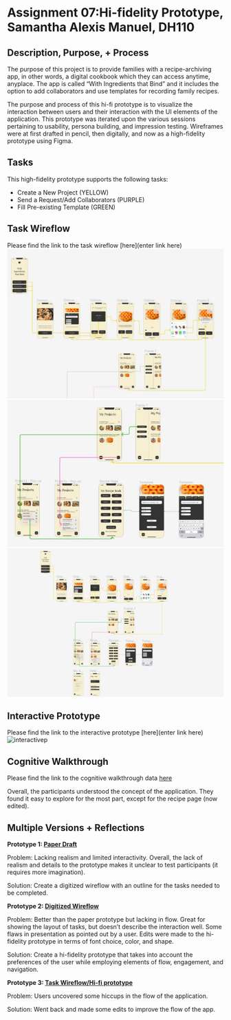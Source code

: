 # Assignment 07:Hi-fidelity Prototype, Samantha Alexis Manuel, DH110

## Description, Purpose, + Process

The purpose of this project is to provide families with a recipe-archiving app, in other words, a digital cookbook which they can access anytime, anyplace. The app is called “With Ingredients that Bind” and it includes the option to add collaborators and use templates for recording family recipes.

The purpose and process of this hi-fi prototype is to visualize the interaction between users and their interaction with the UI elements of the application. This prototype was iterated upon the various sessions pertaining to usability, persona building, and impression testing. Wireframes were at first drafted in pencil, then digitally, and now as a high-fidelity prototype using Figma. 

## Tasks

This high-fidelity prototype supports the following tasks:

* Create a New Project (YELLOW)
* Send a Request/Add Collaborators (PURPLE)
* Fill Pre-existing Template (GREEN)

## Task Wireflow

Please find the link to the task wireflow [here](enter link here)
![taskwireflow1](hifitask1.jpg)
![taskwireflow2and3](hifitask2and3.jpg)
![taskwireflowall](hifitaskall.jpg)

## Interactive Prototype

Please find the link to the interactive prototype [here](enter link here)
![interactivep]()

## Cognitive Walkthrough

Please find the link to the cognitive walkthrough data [here](https://docs.google.com/spreadsheets/d/1vCCjvBFeQ8LAnE0Frwl_nm-5mL2_8AjFPtA5njoTS30/edit?usp=sharing)

Overall, the participants understood the concept of the application. They found it easy to explore for the most part, except for the recipe page (now edited). 

## Multiple Versions + Reflections

**Prototype 1: [Paper Draft]()**

Problem: Lacking realism and limited interactivity. Overall, the lack of realism and details to the prototype makes it unclear to test participants (it requires more imagination). 

Solution: Create a digitized wireflow with an outline for the tasks needed to be completed. 

**Prototype 2: [Digitized Wireflow]()**

Problem: Better than the paper prototype but lacking in flow. Great for showing the layout of tasks, but doesn’t describe the interaction well. Some flaws in presentation as pointed out by a user. Edits were made to the hi-fidelity prototype in terms of font choice, color, and shape. 

Solution: Create a hi-fidelity prototype that takes into account the preferences of the user while employing elements of flow, engagement, and navigation.

**Prototype 3: [Task Wireflow/Hi-fi prototype]()**

Problem: Users uncovered some hiccups in the flow of the application. 

Solution: Went back and made some edits to improve the flow of the app. 
